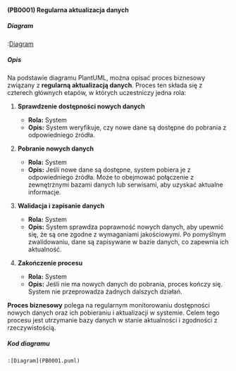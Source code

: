#### (PB0001) Regularna aktualizacja danych  

##### Diagram  

:[Diagram](PB0001.puml)  

##### Opis  

Na podstawie diagramu PlantUML, można opisać proces biznesowy związany z **regularną aktualizacją danych**. Proces ten składa się z czterech głównych etapów, w których uczestniczy jedna rola:  

1. **Sprawdzenie dostępności nowych danych**  
   * **Rola:** System  
   * **Opis:** System weryfikuje, czy nowe dane są dostępne do pobrania z odpowiedniego źródła.  

2. **Pobranie nowych danych**  
   * **Rola:** System  
   * **Opis:** Jeśli nowe dane są dostępne, system pobiera je z odpowiedniego źródła. Może to obejmować połączenie z zewnętrznymi bazami danych lub serwisami, aby uzyskać aktualne informacje.  

3. **Walidacja i zapisanie danych**  
   * **Rola:** System  
   * **Opis:** System sprawdza poprawność nowych danych, aby upewnić się, że są one zgodne z wymaganiami jakościowymi. Po pomyślnym zwalidowaniu, dane są zapisywane w bazie danych, co zapewnia ich aktualność.  

4. **Zakończenie procesu**  
   * **Rola:** System  
   * **Opis:** Jeśli nie ma nowych danych do pobrania, proces kończy się. System nie przeprowadza żadnych dalszych działań.  

**Proces biznesowy** polega na regularnym monitorowaniu dostępności nowych danych oraz ich pobieraniu i aktualizacji w systemie. Celem tego procesu jest utrzymanie bazy danych w stanie aktualności i zgodności z rzeczywistością.  

 



##### Kod diagramu
```
:[Diagram](PB0001.puml)
```
